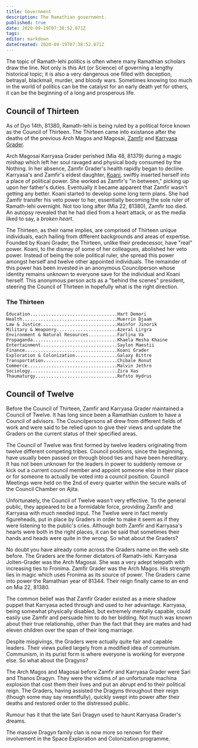 ```yaml
---
title: Government
description: The Ramathian government.
published: true
date: 2020-09-19T07:38:52.871Z
tags: 
editor: markdown
dateCreated: 2020-09-19T07:38:52.871Z
---
```


The topic of Ramath-lehi politics is often where many Ramathian scholars draw the line. Not only is this Art (or Science) of governing a lengthy historical topic; it is also a very dangerous one filled with deception, betrayal, blackmail, murder, and bloody wars. Sometimes knowing too much in the world of politics can be the catalyst for an early death yet for others, it can be the beginning of a long and prosperous life.

## Council of Thirteen

As of Dyo 14th, 81380, Ramath-lehi is being ruled by a political force known as the Council of Thirteen. The Thirteen came into existance after the deaths of the previous Arch Magos and Magosai, [Zamfir](/characters/zamfir-grader) and [Karryasa Grader](/characters/karryasa-grader).

Arch Magosai Karryasa Grader perished (Mia 48, 81379) during a magic mishap which left her soul ravaged and physical body consumed by the Nothing. In her absence, Zamfir Grader's health rapidly began to decline. Karryasa's and Zamfir's eldest daughter, [Koani](/characters/koani-grader), swiftly inserted herself into a place of political power. She worked as Zamfir's "in between," picking up upon her father's duties. Eventually it became apparent that Zamfir wasn't getting any better. Koani started to develop some long term plans. She had Zamfir transfer his veto power to her, essentially becoming the sole ruler of Ramath-lehi overnight. Not too long after (Mia 22, 81380), Zamfir too died. An autopsy revealed that he had died from a heart attack, or as the media liked to say, a *broken heart*.

The Thirteen, as their name implies, are comprised of Thirteen unique individuals, each hailing from different backgrounds and areas of expertise. Founded by Koani Grader, the Thirteen, unlike their predecessor, have "real" power. Koani, to the dismay of some of her colleagues, abolished her veto power. Instead of being the sole political ruler, she spread this power amongst herself and twelve other appointed individuals. The remainder of this power has been invested in an anonymous Councilperson whose identity remains unknown to everyone save for the individual and Koani herself. This anonymous person acts as a "behind the scenes" president, steering the Council of Thirteen in hopefully what is the right direction.

### The Thirteen

```
Education.................................Hart Demori
Health....................................Muerrin Djaam
Law & Justice.............................Hainfor Jinorik
Military & Weaponry.......................Azeral Lirgra
Environment & Natural Resources...........Farlina Va
Propaganda................................Khaela Mesha Khaine
Entertainment.............................Saylon Maestii
Finance...................................Koani Grader
Exploration & Colonization................Galaxy Bittre
Transportation............................Chibale Ronut
Commerce..................................Malvin Jethro
Sociology.................................Zira Xas
Thaumaturgy...............................Refsto Hydrus
```

## Council of Twelve

Before the Council of Thirteen, Zamfir and Karryasa Grader maintained a Council of Twelve. It has long since been a Ramathian custom to have a Council of advisors. The Councilpersons all drew from different fields of work and were said to be relied upon to give their views and update the Graders on the current status of their specified areas.

The Council of Twelve was first formed by twelve leaders originating from twelve different competing tribes. Council positions, since the beginning, have usually been passed on through blood ties and have been hereditary. It has not been unknown for the leaders in power to suddenly remove or kick out a current council member and appoint someone else in their place or for someone to actually be voted into a council position. Council Meetings were held on the 2nd of every quarter within the secure walls of the Council Chamber on Ajita.

Unfortunately, the Council of Twelve wasn't very effective. To the general public, they appeared to be a formidable force, providing Zamfir and Karryasa with much needed input. The Twelve were in fact merely figureheads, put in place by Graders in order to make it seem as if they were listening to the public's cries. Although both Zamfir and Karryasa's hearts were both in the right places, it can be said that sometimes their hands and heads were quite in the wrong. So what about the Graders?

No doubt you have already come across the Graders name on the web site before. The Graders are the former dictators of Ramath-lehi. Karryasa Jolten-Grader was the Arch Magosai. She was a very adept telepath with increasing ties to Fronima. Zamfir Grader was the Arch Magos. His strength lies in magic which uses Fronima as its source of power. The Graders came into power the Ramathian year of 81344. Their reign finally came to an end on Mia 22, 81380.

The common belief was that Zamfir Grader existed as a mere shadow puppet that Karryasa acted through and used to her advantage. Karryasa, being somewhat physically disabled, but extremely mentally capable, could easily use Zamfir and persuade him to do her bidding. Not much was known about their true relationship, other than the fact that they are mates and had eleven children over the span of their long marriage.

Despite misgivings, the Graders were actually quite fair and capable leaders. Their views pulled largely from a modified idea of communism. Communism, in its purist form is where everyone is working for everyone else. So what about the Dragyns?

The Arch Magos and Magosai before Zamfir and Karryasa Grader were Sari and Thanos Dragyn. They were the victims of an unfortunate machina explosion that cost them their lives and put an abrupt end to their political reign. The Graders, having assisted the Dragyns throughout their reign (though some may say resentfully), quickly swept into power after their deaths and restored order to the distressed public.

Rumour has it that the late Sari Dragyn used to haunt Karryasa Grader's dreams.

The massive Dragyn family clan is now more so renown for their involvement in the Space Exploration and Colonization programme.